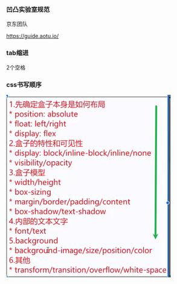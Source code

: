 ### 凹凸实验室规范

京东团队

https://guide.aotu.io/

### tab缩进

2个空格

### css书写顺序

![image-20240326005457098](img/image-20240326005457098.png)